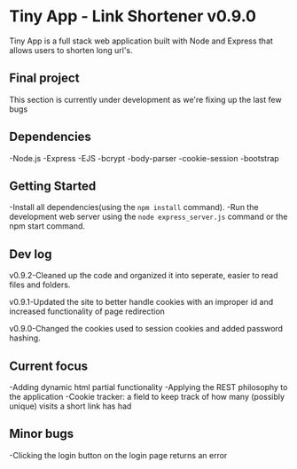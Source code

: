 # Tiny App - Link Shortener v0.9.0

Tiny App is a full stack web application built with Node and Express that allows users to shorten long url's.

## Final project

This section is currently under development as we're fixing up the last few bugs

## Dependencies

-Node.js
-Express
-EJS
-bcrypt
-body-parser
-cookie-session
-bootstrap

## Getting Started

-Install all dependencies(using the `npm install` command).
-Run the development web server using the `node express_server.js` command or the npm start command.

## Dev log

v0.9.2-Cleaned up the code and organized it into seperate, easier to read files and folders.

v0.9.1-Updated the site to better handle cookies with an improper id and increased functionality of page redirection

v0.9.0-Changed the cookies used to session cookies and added password hashing.

## Current focus

-Adding dynamic html partial functionality
-Applying the REST philosophy to the application
-Cookie tracker: a field to keep track of how many (possibly unique) visits a short link has had

## Minor bugs

-Clicking the login button on the login page returns an error
